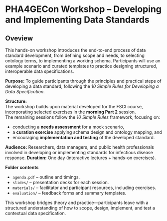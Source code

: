 # PHA4GECon Workshop – Developing and Implementing Data Standards

## Oveview
This hands-on workshop introduces the end-to-end process of data standard development, from defining scope and needs, to selecting ontology terms, to implementing a working schema. Participants will use an example scenario and curated templates to practice designing structured, interoperable data specifications.

**Purpose:** To guide participants through the principles and practical steps of developing a data standard, following the *10 Simple Rules for Developing a Data Specification*.

**Structure:**  
The workshop builds upon material developed for the FSCI course, incorporating selected exercises in the **morning Part 2** session.  
The remaining sessions follow the *10 Simple Rules* framework, focusing on:
- conducting a **needs assessment** for a mock scenario,  
- a **curation exercise** applying schema design and ontology mapping, and  
- encouraging **implementation and testing** of the developed standard.


**Audience:** Researchers, data managers, and public health professionals involved in developing or implementing standards for infectious disease response.
**Duration:** One day (interactive lectures + hands-on exercises).

**Folder contents**
- `agenda.pdf` – outline and timings.  
- `slides/` – presentation decks for each session.  
- `materials/` – facilitator and participant resources, including exercises.  
- `evaluation/` – feedback forms and summary templates.

This workshop bridges theory and practice—participants leave with a structured understanding of how to scope, design, implement, and test a contextual data specification.

